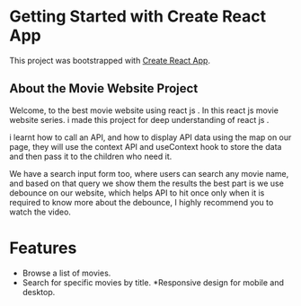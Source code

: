 # Getting Started with Create React App

This project was bootstrapped with [Create React App](https://github.com/facebook/create-react-app).

## About the Movie Website Project

Welcome, to the best movie website using react js . In this react js movie website series. i made this project for deep understanding of react js .

i learnt  how to call an API, and how to display API data using the map on our page, they will use the context API and useContext hook to store the data and then pass it to the children who need it.

We have a search input form too, where users can search any movie name, and based on that query we show them the results the best part is we use debounce on our website, which helps API to hit once only when it is required to know more about the debounce, I highly recommend you to watch the video.

# Features
* Browse a list of movies.
* Search for specific movies by title.
*Responsive design for mobile and desktop.
